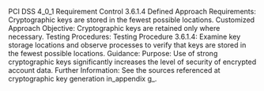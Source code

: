 PCI DSS 4_0_1 Requirement Control 3.6.1.4 Defined Approach Requirements: Cryptographic keys are stored in the fewest possible locations. Customized Approach Objective: Cryptographic keys are retained only where necessary. Testing Procedures: Testing Procedure 3.6.1.4: Examine key storage locations and observe processes to verify that keys are stored in the fewest possible locations. Guidance: Purpose: Use of strong cryptographic keys significantly increases the level of security of encrypted account data. Further Information: See the sources referenced at cryptographic key generation in_appendix g_.